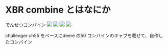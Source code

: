 # XBR combine とはなにか

でんせつコンバイン
![](/img/xbr/IMG_5806.JPG)
![](/img/xbr/IMG_5807.JPG)
![](/img/xbr/IMG_5808.JPG)
![](/img/xbr/IMG_5809.JPG)

challenger ch55 をベースにdeere の50 コンバインのキャブを載せて、自作したコンバイン


